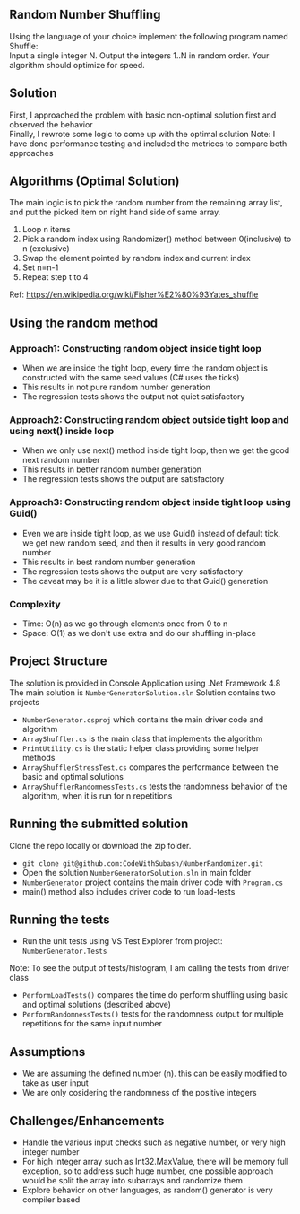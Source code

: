 ## Random Number Shuffling
Using the language of your choice implement the following program named Shuffle:  
Input a single integer N. Output the integers 1..N in random order. Your algorithm should optimize for speed.  

## Solution
First, I approached the problem with basic non-optimal solution first and observed the behavior  
Finally, I rewrote some logic to come up with the optimal solution
Note: I have done performance testing and included the metrices to compare both approaches

## Algorithms (Optimal Solution)
The main logic is to pick the random number from the remaining array list, and put the picked item on right hand side of same array.
1. Loop n items
2. Pick a random index using Randomizer() method between 0(inclusive) to n (exclusive) 
3. Swap the element pointed by random index and current index
4. Set n=n-1
5. Repeat step t to 4

Ref: https://en.wikipedia.org/wiki/Fisher%E2%80%93Yates_shuffle

## Using the random method
### Approach1: Constructing random object inside tight loop
- When we are inside the tight loop, every time the random object is constructed with the same seed values (C# uses the ticks)  
- This results in not pure random number generation
- The regression tests shows the output not quiet satisfactory

### Approach2: Constructing random object outside tight loop and using next() inside loop
- When we only use next() method inside tight loop, then we get the good next random number
- This results in better  random number generation
- The regression tests shows the output are satisfactory

### Approach3: Constructing random object inside tight loop using Guid()
- Even we are inside tight loop, as we use Guid() instead of default tick, we get new random seed, and then it results in very good random number
- This results in best random number generation
- The regression tests shows the output are very satisfactory
- The caveat may be it is a little slower due to that Guid() generation

### Complexity
- Time: O(n) as we go through elements once from 0 to n
- Space: O(1) as we don't use extra and do our shuffling in-place


## Project Structure
The solution is provided in Console Application using .Net Framework 4.8  
The main solution is ` NumberGeneratorSolution.sln `
Solution contains two projects
- `NumberGenerator.csproj` which contains the main driver code and algorithm
- `ArrayShuffler.cs` is the main class that implements the algorithm
- `PrintUtility.cs` is the static helper class providing some helper methods
- `ArrayShufflerStressTest.cs` compares the performance between the basic and optimal solutions
- `ArrayShufflerRandomnessTests.cs`  tests the randomness behavior of the algorithm, when it is run for n repetitions

## Running the submitted solution
Clone the repo locally or download the zip folder.
- `git clone git@github.com:CodeWithSubash/NumberRandomizer.git`  
- Open the solution ` NumberGeneratorSolution.sln ` in main folder
- `NumberGenerator` project contains the main driver code with `Program.cs`
- main() method also includes driver code to run load-tests

## Running the tests
- Run the unit tests using VS Test Explorer from project: `NumberGenerator.Tests`

Note: To see the output of tests/histogram, I am calling the tests from driver class
- `PerformLoadTests()` compares the time do perform shuffling using basic and optimal solutions (described above)
- `PerformRandomnessTests()` tests for the randomness output for multiple repetitions for the same input number

## Assumptions
- We are assuming the defined number (n). this can be easily modified to take as user input
- We are only cosidering the randomness of the positive integers

## Challenges/Enhancements
- Handle the various input checks such as negative number, or very high integer number
- For high integer array such as Int32.MaxValue, there will be memory full exception, so to address such huge number, one possible approach would be split the array into subarrays and randomize them
- Explore behavior on other languages, as random() generator is very compiler  based
 




